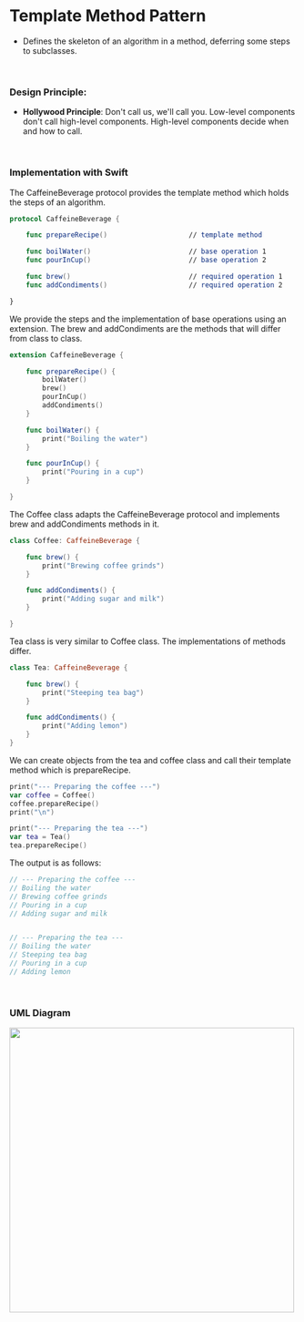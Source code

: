 # Template Method Pattern

- Defines the skeleton of an algorithm in a method, deferring some steps to subclasses.

<br>

### Design Principle:

- **Hollywood Principle**: Don't call us, we'll call you. Low-level components don't call high-level components. High-level components decide when and how to call.

<br>

### Implementation with Swift

The CaffeineBeverage protocol provides the template method which holds the steps of an algorithm.

```swift
protocol CaffeineBeverage {

    func prepareRecipe()                    // template method

    func boilWater()                        // base operation 1
    func pourInCup()                        // base operation 2

    func brew()                             // required operation 1
    func addCondiments()                    // required operation 2

}
```

We provide the steps and the implementation of base operations using an extension. The brew and addCondiments are the methods that will differ from class to class.

```swift
extension CaffeineBeverage {

    func prepareRecipe() {
        boilWater()
        brew()
        pourInCup()
        addCondiments()
    }

    func boilWater() {
        print("Boiling the water")
    }

    func pourInCup() {
        print("Pouring in a cup")
    }

}
```

The Coffee class adapts the CaffeineBeverage protocol and implements brew and addCondiments methods in it.

```swift
class Coffee: CaffeineBeverage {

    func brew() {
        print("Brewing coffee grinds")
    }

    func addCondiments() {
        print("Adding sugar and milk")
    }

}
```

Tea class is very similar to Coffee class. The implementations of methods differ.

```swift
class Tea: CaffeineBeverage {

    func brew() {
        print("Steeping tea bag")
    }

    func addCondiments() {
        print("Adding lemon")
    }
}
```
We can create objects from the tea and coffee class and call their template method which is prepareRecipe.

```swift
print("--- Preparing the coffee ---")
var coffee = Coffee()
coffee.prepareRecipe()
print("\n")

print("--- Preparing the tea ---")
var tea = Tea()
tea.prepareRecipe()
```

The output is as follows:

```swift
// --- Preparing the coffee ---
// Boiling the water
// Brewing coffee grinds
// Pouring in a cup
// Adding sugar and milk


// --- Preparing the tea ---
// Boiling the water
// Steeping tea bag
// Pouring in a cup
// Adding lemon
```

<br>

### UML Diagram

<img src="https://tva1.sinaimg.cn/large/008i3skNgy1gyzmkf4w5ij30xw0u0abp.jpg" width="500" />

